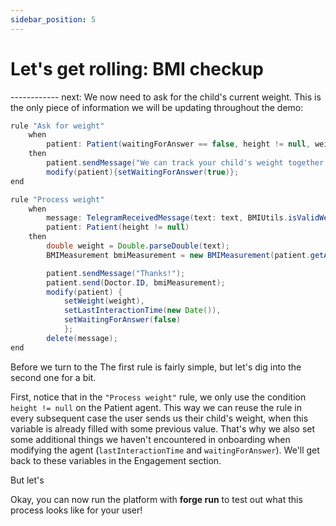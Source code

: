 ```yaml
---
sidebar_position: 5
---
```


# Let's get rolling: BMI checkup
------------ next:
We now need to ask for the child's current weight. This is the only piece of information we will be updating throughout the demo:

```java title="rules/patient/Patient.drl"
rule "Ask for weight"
    when
        patient: Patient(waitingForAnswer == false, height != null, weight == null)
    then
        patient.sendMessage("We can track your child's weight together to see if there are any issues! Just send me send me your child's weight and I'll check it with the doctor 😊");
        modify(patient){setWaitingForAnswer(true)};
end

rule "Process weight"
    when
        message: TelegramReceivedMessage(text: text, BMIUtils.isValidWeight(text)) from entry-point "signals"
        patient: Patient(height != null)
    then
        double weight = Double.parseDouble(text);
        BMIMeasurement bmiMeasurement = new BMIMeasurement(patient.getAge(), weight, patient.getHeight());

        patient.sendMessage("Thanks!");
        patient.send(Doctor.ID, bmiMeasurement);
        modify(patient) {
            setWeight(weight),
            setLastInteractionTime(new Date()),
            setWaitingForAnswer(false)
            };
        delete(message);
end
```
Before we turn to the 
The first rule is fairly simple, but let's dig into the second one for a bit.

First, notice that in the `"Process weight"` rule, we only use the condition `height != null` on the Patient agent. 
This way we can reuse the rule in every subsequent case the user sends us their child's weight, when this variable is already filled with some previous value. 
That's why we also set some additional things we haven't encountered in onboarding when modifying the agent (`lastInteractionTime` and `waitingForAnswer`). We'll get back to these variables in the Engagement section.

But let's 


Okay, you can now run the platform with **forge run** to test out what this process looks like for your user!
